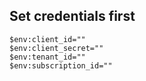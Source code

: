 ## Set credentials first

```
$env:client_id=""
$env:client_secret=""
$env:tenant_id=""
$env:subscription_id=""
```
